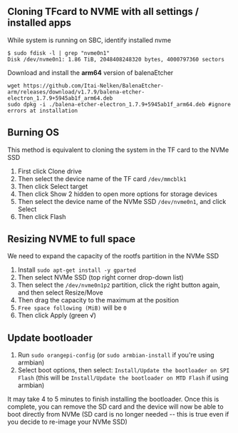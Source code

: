 ## Cloning TFcard to NVME with all settings / installed apps

While system is running on SBC, identify installed nvme
```
$ sudo fdisk -l | grep "nvme0n1"
Disk /dev/nvme0n1: 1.86 TiB, 2048408248320 bytes, 4000797360 sectors
```
Download and install the **arm64** version of balenaEtcher
```
wget https://github.com/Itai-Nelken/BalenaEtcher-arm/releases/download/v1.7.9/balena-etcher-electron_1.7.9+5945ab1f_arm64.deb
sudo dpkg -i ./balena-etcher-electron_1.7.9+5945ab1f_arm64.deb #ignore errors at installation
```
## Burning OS
This method is equivalent to cloning the system in the TF card to the NVMe SSD
1. First click Clone drive
2. Then select the device name of the TF card `/dev/mmcblk1`
3. Then click Select target
4. Then click Show 2 hidden to open more options for storage devices
5. Then select the device name of the NVMe SSD `/dev/nvme0n1`, and click Select
6. Then click Flash

## Resizing NVME to full space
We need to expand the capacity of the rootfs partition in the NVMe SSD
1. Install `sudo apt-get install -y gparted`
2. Then select NVMe SSD (top right corner drop-down list)
3. Then select the `/dev/nvme0n1p2` partition, click the right button again, and then select Resize/Move
4. Then drag the capacity to the maximum at the position
5. `Free space following (MiB)` will be `0`
6. Then click Apply (green √)

## Update bootloader
1. Run `sudo orangepi-config` (or `sudo armbian-install` if you're using armbian)
2. Select boot options, then select: `Install/Update the bootloader on SPI Flash` (this will be `Install/Update the bootloader on MTD Flash` if using armbian)

It may take 4 to 5 minutes to finish installing the bootloader. Once this is complete, you can remove the SD card and the device will now be able to boot directly from NVMe (SD card is no longer needed -- this is true even if you decide to re-image your NVMe SSD)
